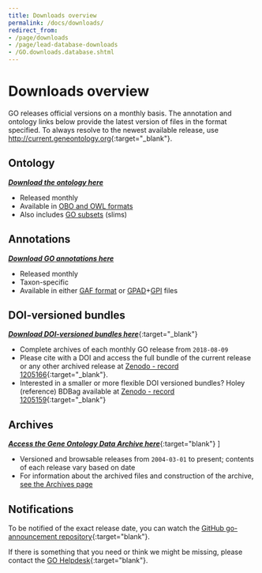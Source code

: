 ```yaml
---
title: Downloads overview
permalink: /docs/downloads/
redirect_from: 
- /page/downloads
- /page/lead-database-downloads
- /GO.downloads.database.shtml
---
```

<!--We will soon add more documentation about the structure of these repositories.-->
# Downloads overview
GO releases official versions on a monthly basis.  The annotation and ontology links below provide the latest version of files in the format specified. To always resolve to the newest available release, use <http://current.geneontology.org>{:target="_blank"}.

## Ontology
[*__Download the ontology here__*](/docs/download-ontology/ "Download ontology")
+ Released monthly
+ Available in [OBO and OWL formats](/docs/download-ontology/ "OBO and OWL formats")
+ Also includes [GO subsets](/docs/go-subset-guide/ "GO subsets") (slims)

## Annotations
[*__Download GO annotations here__*](/docs/download-go-annotations/ "Download GO annotations")
+ Released monthly
+ Taxon-specific
+ Available in either [GAF format](/docs/go-annotation-file-gaf-format-2.2/ "GAF format") or [GPAD](/docs/gene-product-association-data-gpad-format/ "GPAD format")+[GPI](/docs/gene-product-information-gpi-format/ "GPI files") files

## DOI-versioned bundles
[*__Download DOI-versioned bundles here__*](https://doi.org/10.5281/zenodo.1205166 "DOI versioned BDBag"){:target="_blank"}

+ Complete archives of each monthly GO release from `2018-08-09`
+ Please cite with a DOI and access the full bundle of the current release or any other archived release at [Zenodo - record 1205166](https://doi.org/10.5281/zenodo.1205166 "DOI versioned BDBag"){:target="_blank"}.
+ Interested in a smaller or more flexible DOI versioned bundles? Holey (reference) BDBag available at [Zenodo - record 1205159](https://doi.org/10.5281/zenodo.1205159 "DOI versioned holey BDBag"){:target="_blank"}

## Archives
[*__Access the Gene Ontology Data Archive here__*](http://release.geneontology.org/){:target="blank"} ]

+ Versioned and browsable releases from `2004-03-01` to present; contents of each release vary based on date
+ For information about the archived files and construction of the archive, [see the Archives page](/docs/go-archives/)

## Notifications
To be notified of the exact release date, you can watch the [GitHub go-announcement repository](https://github.com/geneontology/go-announcements "GO announcements"){:target="blank"}.

If there is something that you need or think we might be missing, please contact the [GO Helpdesk](http://help.geneontology.org "contact us"){:target="blank"}.

